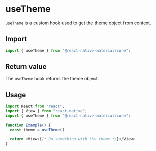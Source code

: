 # useTheme

`useTheme` is a custom hook used to get the theme object from context.

## Import

```js
import { useTheme } from "@react-native-material/core";
```

## Return value

The `useTheme` hook returns the theme object.

## Usage

```js
import React from "react";
import { View } from "react-native";
import { useTheme } from "@react-native-material/core";

function Example() {
  const theme = useTheme()

  return <View>{/* Do something with the theme */}</View>
}
```
